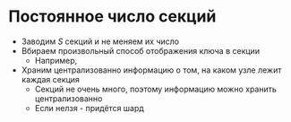 # Постоянное число секций

* Заводим $S$ секций и не меняем их число
* Вбираем произвольный способ отображения ключа в секции
	* Например, 
* Храним централизованно информацию о том, на каком узле лежит каждая секция
	* Секций не очень много, поэтому информацию можно хранить централизованно
	* Если нелзя - придётся шард